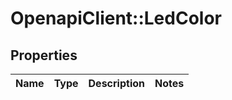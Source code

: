 # OpenapiClient::LedColor

## Properties
Name | Type | Description | Notes
------------ | ------------- | ------------- | -------------


